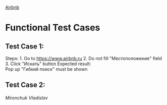 [Airbnb](https://www.airbnb.ru)
# Functional Test Cases 
## Test Case 1: <br>
  Steps:
    1. Go to https://www.airbnb.ru
    2. Do not fill "Местоположение" field 
    3. Click "Искать" button
  Expected result: <br>
    Pop up "Гибкий поиск" must be shown
 
## Test Case 2: <br>
    
###### Mironchuk Vladislav
